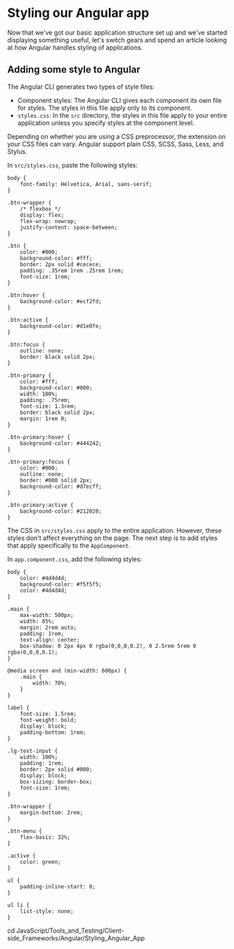 # Styling our Angular app

Now that we've got our basic application structure set up and we've started displaying something useful, let's switch gears and spend an article looking at how Angular handles styling of applications.

## Adding some style to Angular

The Angular CLI generates two types of style files:

* Component styles: The Angular CLI gives each component its own file for styles. The styles in this file apply only to its component.
* `styles.css`: In the `src` directory, the styles in this file apply to your entire application unless you specify styles at the component level.

Depending on whether you are using a CSS preprocessor, the extension on your CSS files can vary. Angular support plain CSS, SCSS, Sass, Less, and Stylus.

In `src/styles.css`, paste the following styles:
```
body {
    font-family: Helvetica, Arial, sans-serif;
}

.btn-wrapper {
    /* flexbox */
    display: flex;
    flex-wrap: nowrap;
    justify-content: space-between;
}

.btn {
    color: #000;
    background-color: #fff;
    border: 2px solid #cecece;
    padding: .35rem 1rem .25rem 1rem;
    font-size: 1rem;
}

.btn:hover {
    background-color: #ecf2fd;
}

.btn:active {
    background-color: #d1e0fe;
}

.btn:focus {
    outline: none;
    border: black solid 2px;
}

.btn-primary {
    color: #fff;
    background-color: #000;
    width: 100%;
    padding: .75rem;
    font-size: 1.3rem;
    border: black solid 2px;
    margin: 1rem 0;
}

.btn-primary:hover {
    background-color: #444242;
}

.btn-primary:focus {
    color: #000;
    outline: none;
    border: #000 solid 2px;
    background-color: #d7ecff;
}

.btn-primary:active {
    background-color: #212020;
}
```
The CSS in `src/styles.css` apply to the entire application. However, these styles don't affect everything on the page. The next step is to add styles that apply specifically to the `AppComponent`.

In `app.component.css`, add the following styles:
```
body {
    color: #4d4d4d;
    background-color: #f5f5f5;
    color: #4d4d4d;
}

.main {
    max-width: 500px;
    width: 85%;
    margin: 2rem auto;
    padding: 1rem;
    text-align: center;
    box-shadow: 0 2px 4px 0 rgba(0,0,0,0.2), 0 2.5rem 5rem 0 rgba(0,0,0,0.1);
}

@media screen and (min-width: 600px) {
    .main {
        width: 70%;
    }
}

label {
    font-size: 1.5rem;
    font-weight: bold;
    display: block;
    padding-bottom: 1rem;
}

.lg-text-input {
    width: 100%;
    padding: 1rem;
    border: 2px solid #000;
    display: block;
    box-sizing: border-box;
    font-size: 1rem;
}

.btn-wrapper {
    margin-bottom: 2rem;
}

.btn-menu {
    flex-basis: 32%;
}

.active {
    color: green;
}

ul {
    padding-inline-start: 0;
}

ul li {
    list-style: none;
}
```











cd JavaScript/Tools_and_Testing/Client-side_Frameworks/Angular/Styling_Angular_App